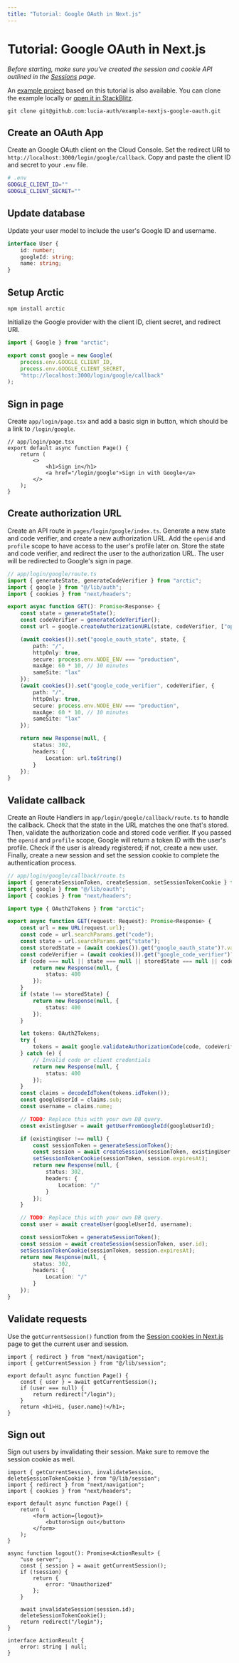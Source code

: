 ```yaml
---
title: "Tutorial: Google OAuth in Next.js"
---
```


# Tutorial: Google OAuth in Next.js

_Before starting, make sure you've created the session and cookie API outlined in the [Sessions](/sessions/overview) page._

An [example project](https://github.com/lucia-auth/example-nextjs-google-oauth) based on this tutorial is also available. You can clone the example locally or [open it in StackBlitz](https://stackblitz.com/github/lucia-auth/example-nextjs-google-oauth).

```
git clone git@github.com:lucia-auth/example-nextjs-google-oauth.git
```

## Create an OAuth App

Create an Google OAuth client on the Cloud Console. Set the redirect URI to `http://localhost:3000/login/google/callback`. Copy and paste the client ID and secret to your `.env` file.

```bash
# .env
GOOGLE_CLIENT_ID=""
GOOGLE_CLIENT_SECRET=""
```

## Update database

Update your user model to include the user's Google ID and username.

```ts
interface User {
	id: number;
	googleId: string;
	name: string;
}
```

## Setup Arctic

```
npm install arctic
```

Initialize the Google provider with the client ID, client secret, and redirect URI.

```ts
import { Google } from "arctic";

export const google = new Google(
	process.env.GOOGLE_CLIENT_ID,
	process.env.GOOGLE_CLIENT_SECRET,
	"http://localhost:3000/login/google/callback"
);
```

## Sign in page

Create `app/login/page.tsx` and add a basic sign in button, which should be a link to `/login/google`.

```tsx
// app/login/page.tsx
export default async function Page() {
	return (
		<>
			<h1>Sign in</h1>
			<a href="/login/google">Sign in with Google</a>
		</>
	);
}
```

## Create authorization URL

Create an API route in `pages/login/google/index.ts`. Generate a new state and code verifier, and create a new authorization URL. Add the `openid` and `profile` scope to have access to the user's profile later on. Store the state and code verifier, and redirect the user to the authorization URL. The user will be redirected to Google's sign in page.

```ts
// app/login/google/route.ts
import { generateState, generateCodeVerifier } from "arctic";
import { google } from "@/lib/auth";
import { cookies } from "next/headers";

export async function GET(): Promise<Response> {
	const state = generateState();
	const codeVerifier = generateCodeVerifier();
	const url = google.createAuthorizationURL(state, codeVerifier, ["openid", "profile"]);

	(await cookies()).set("google_oauth_state", state, {
		path: "/",
		httpOnly: true,
		secure: process.env.NODE_ENV === "production",
		maxAge: 60 * 10, // 10 minutes
		sameSite: "lax"
	});
	(await cookies()).set("google_code_verifier", codeVerifier, {
		path: "/",
		httpOnly: true,
		secure: process.env.NODE_ENV === "production",
		maxAge: 60 * 10, // 10 minutes
		sameSite: "lax"
	});

	return new Response(null, {
		status: 302,
		headers: {
			Location: url.toString()
		}
	});
}
```

## Validate callback

Create an Route Handlers in `app/login/google/callback/route.ts` to handle the callback. Check that the state in the URL matches the one that's stored. Then, validate the authorization code and stored code verifier. If you passed the `openid` and `profile` scope, Google will return a token ID with the user's profile. Check if the user is already registered; if not, create a new user. Finally, create a new session and set the session cookie to complete the authentication process.

```ts
// app/login/google/callback/route.ts
import { generateSessionToken, createSession, setSessionTokenCookie } from "@/lib/session";
import { google } from "@/lib/oauth";
import { cookies } from "next/headers";

import type { OAuth2Tokens } from "arctic";

export async function GET(request: Request): Promise<Response> {
	const url = new URL(request.url);
	const code = url.searchParams.get("code");
	const state = url.searchParams.get("state");
	const storedState = (await cookies()).get("google_oauth_state")?.value ?? null;
	const codeVerifier = (await cookies()).get("google_code_verifier")?.value ?? null;
	if (code === null || state === null || storedState === null || codeVerifier === null) {
		return new Response(null, {
			status: 400
		});
	}
	if (state !== storedState) {
		return new Response(null, {
			status: 400
		});
	}

	let tokens: OAuth2Tokens;
	try {
		tokens = await google.validateAuthorizationCode(code, codeVerifier);
	} catch (e) {
		// Invalid code or client credentials
		return new Response(null, {
			status: 400
		});
	}
	const claims = decodeIdToken(tokens.idToken());
	const googleUserId = claims.sub;
	const username = claims.name;

	// TODO: Replace this with your own DB query.
	const existingUser = await getUserFromGoogleId(googleUserId);

	if (existingUser !== null) {
		const sessionToken = generateSessionToken();
		const session = await createSession(sessionToken, existingUser.id);
		setSessionTokenCookie(sessionToken, session.expiresAt);
		return new Response(null, {
			status: 302,
			headers: {
				Location: "/"
			}
		});
	}

	// TODO: Replace this with your own DB query.
	const user = await createUser(googleUserId, username);

	const sessionToken = generateSessionToken();
	const session = await createSession(sessionToken, user.id);
	setSessionTokenCookie(sessionToken, session.expiresAt);
	return new Response(null, {
		status: 302,
		headers: {
			Location: "/"
		}
	});
}
```

## Validate requests

Use the `getCurrentSession()` function from the [Session cookies in Next.js](/sessions/cookies/nextjs) page to get the current user and session.

```tsx
import { redirect } from "next/navigation";
import { getCurrentSession } from "@/lib/session";

export default async function Page() {
	const { user } = await getCurrentSession();
	if (user === null) {
		return redirect("/login");
	}
	return <h1>Hi, {user.name}!</h1>;
}
```

## Sign out

Sign out users by invalidating their session. Make sure to remove the session cookie as well.

```tsx
import { getCurrentSession, invalidateSession, deleteSessionTokenCookie } from "@/lib/session";
import { redirect } from "next/navigation";
import { cookies } from "next/headers";

export default async function Page() {
	return (
		<form action={logout}>
			<button>Sign out</button>
		</form>
	);
}

async function logout(): Promise<ActionResult> {
	"use server";
	const { session } = await getCurrentSession();
	if (!session) {
		return {
			error: "Unauthorized"
		};
	}

	await invalidateSession(session.id);
	deleteSessionTokenCookie();
	return redirect("/login");
}

interface ActionResult {
	error: string | null;
}
```
